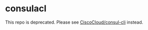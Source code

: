 # consulacl
This repo is deprecated. Please see [CiscoCloud/consul-cli](https://github.com/CiscoCloud/consul-cli) instead.
